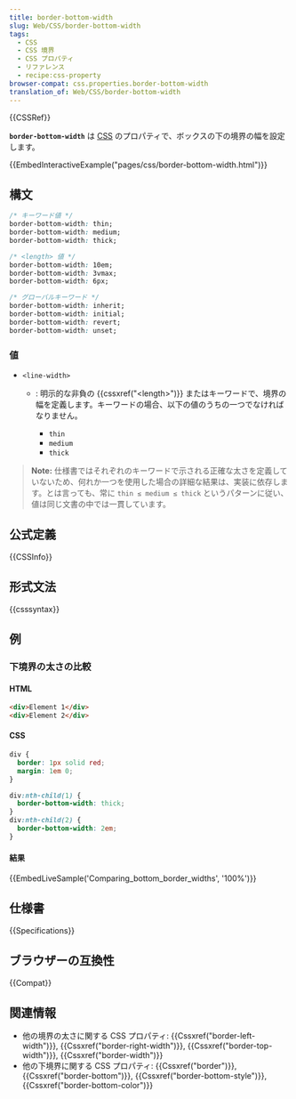 ```yaml
---
title: border-bottom-width
slug: Web/CSS/border-bottom-width
tags:
  - CSS
  - CSS 境界
  - CSS プロパティ
  - リファレンス
  - recipe:css-property
browser-compat: css.properties.border-bottom-width
translation_of: Web/CSS/border-bottom-width
---
```

{{CSSRef}}

**`border-bottom-width`** は [CSS](/ja/docs/Web/CSS) のプロパティで、ボックスの下の境界の幅を設定します。

{{EmbedInteractiveExample("pages/css/border-bottom-width.html")}}

## 構文

```css
/* キーワード値 */
border-bottom-width: thin;
border-bottom-width: medium;
border-bottom-width: thick;

/* <length> 値 */
border-bottom-width: 10em;
border-bottom-width: 3vmax;
border-bottom-width: 6px;

/* グローバルキーワード */
border-bottom-width: inherit;
border-bottom-width: initial;
border-bottom-width: revert;
border-bottom-width: unset;
```

### 値

- `<line-width>`

  - : 明示的な非負の {{cssxref("&lt;length&gt;")}} またはキーワードで、境界の幅を定義します。キーワードの場合、以下の値のうちの一つでなければなりません。

    - `thin`
    - `medium`
    - `thick`

> **Note:** 仕様書ではそれぞれのキーワードで示される正確な太さを定義していないため、何れか一つを使用した場合の詳細な結果は、実装に依存します。とは言っても、常に `thin ≤ medium ≤ thick` というパターンに従い、値は同じ文書の中では一貫しています。

## 公式定義

{{CSSInfo}}

## 形式文法

{{csssyntax}}

## 例

<h3 id="Comparing_bottom_border_widths">下境界の太さの比較</h3>

#### HTML

```html
<div>Element 1</div>
<div>Element 2</div>
```

#### CSS

```css
div {
  border: 1px solid red;
  margin: 1em 0;
}

div:nth-child(1) {
  border-bottom-width: thick;
}
div:nth-child(2) {
  border-bottom-width: 2em;
}
```

#### 結果

{{EmbedLiveSample('Comparing_bottom_border_widths', '100%')}}

## 仕様書

{{Specifications}}

## ブラウザーの互換性

{{Compat}}

## 関連情報

 - 他の境界の太さに関する CSS プロパティ: {{Cssxref("border-left-width")}}, {{Cssxref("border-right-width")}}, {{Cssxref("border-top-width")}}, {{Cssxref("border-width")}}
 - 他の下境界に関する CSS プロパティ: {{Cssxref("border")}}, {{Cssxref("border-bottom")}}, {{Cssxref("border-bottom-style")}}, {{Cssxref("border-bottom-color")}}
